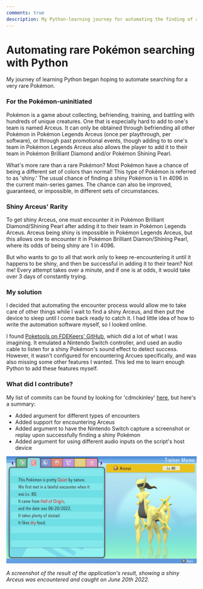 ```yaml
---
comments: true
description: My Python-learning journey for automating the finding of a Pokémon
---
```

# Automating rare Pokémon searching with Python
My journey of learning Python began hoping to automate searching for a very rare Pokémon.

### For the Pokémon-uninitiated
Pokémon is a game about collecting, befriending, training, and battling with hundreds of unique creatures. One that is especially hard to add to one's team is named Arceus. It can only be obtained through befriending all other Pokémon in Pokémon Legends Arceus (once per playthrough, per software), or through past promotional events, though adding to to one's team in Pokémon Legends Arceus also allows the player to add it to their team in Pokémon Brilliant Diamond and/or Pokémon Shining Pearl.

What's more rare than a rare Pokémon? Most Pokémon have a chance of being a different set of colors than normal! This type of Pokémon is referred to as 'shiny.' The usual chance of finding a shiny Pokémon is 1 in 4096 in the current main-series games. The chance can also be improved, guaranteed, or impossible, in different sets of circumstances.

### Shiny Arceus' Rarity
To get shiny Arceus, one must encounter it in Pokémon Brilliant Diamond/Shining Pearl after adding it to their team in Pokémon Legends Arceus. Arceus being shiny is impossible in Pokémon Legends Arceus, but this allows one to encounter it in Pokémon Brilliant Diamon/Shining Pearl, where its odds of being shiny are 1 in 4096.

But who wants to go to all that work only to keep re-encountering it until it happens to be shiny, and then be successful in adding it to their team? Not me! Every attempt takes over a minute, and if one is at odds, it would take over 3 days of constantly trying.

### My solution
I decided that automating the encounter process would allow me to take care of other things while I wait to find a shiny Arceus, and then put the device to sleep until I come back ready to catch it. I had little idea of how to write the automation software myself, so I looked online.

I found [Poketools on FDEKeers' GitHub](https://github.com/fdekeers/poketools), which did a lot of what I was imagining. It emulated a Nintendo Switch controller, and used an audio cable to listen for a shiny Pokémon's sound effect to detect success. However, it wasn't configured for encountering Arcues specifically, and was also missing some other features I wanted. This led me to learn enough Python to add these features myself.

### What did I contribute?
My list of commits can be found by looking for 'cdmckinley' [here](https://github.com/cdmckinley/poketools/commits/main), but here's a summary:

- Added argument for different types of encounters
- Added support for encountering Arceus
- Added argument to have the Nintendo Switch capture a screenshot or replay upon successfully finding a shiny Pokémon
- Added argument for using different audio inputs on the script's host device

![Shiny Arceus summary](../assets/images/shiny-arceus-summary.jpg)

*A screenshot of the result of the application's result, showing a shiny Arceus was encountered and caught on June 20th 2022.*